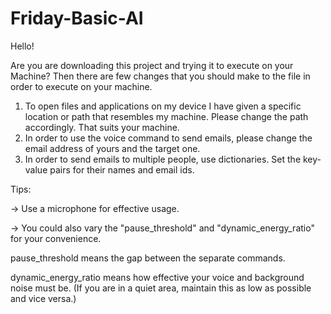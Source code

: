 # Friday-Basic-AI
Hello!

Are you are downloading this project and trying it to execute on your Machine?
Then there are few changes that you should make to the file in order to execute on your machine.

1) To open files and applications on my device I have given a specific location or path that resembles my machine. Please change the path accordingly. That suits your machine.
2) In order to use the voice command to send emails, please change the email address of yours and the target one.
3) In order to send emails to multiple people, use dictionaries. Set the key-value pairs for their names and email ids.


Tips:

-> Use a microphone for effective usage.

-> You could also vary the "pause_threshold" and "dynamic_energy_ratio" for your convenience.

pause_threshold means the gap between the separate commands.

dynamic_energy_ratio means how effective your voice and background noise must be. (If you are in a quiet area, maintain this as low as possible and vice versa.)
